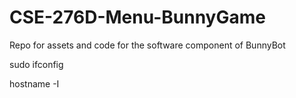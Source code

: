 # CSE-276D-Menu-BunnyGame
Repo for assets and code for the software component of BunnyBot

sudo ifconfig

hostname -I